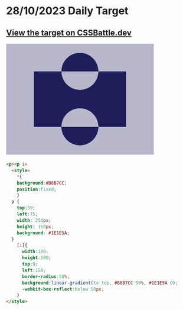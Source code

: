# 28/10/2023 Daily Target

## [View the target on CSSBattle.dev](https://cssbattle.dev/play/3uKQg2RWkDH5tfPp0L8n)

![Alt text](img/target_pEKTCHH.png?raw=true "Target 28/10/2023")

```html
<p><p i>
  <style>
    *{
    background:#B8B7CC;
    position:fixed;
    }
  p {
    top:59;
    left:75;
    width: 250px;
    height: 150px;
    background: #1E1E5A;
  }
    [i]{
      width:100;
      height:100;
      top:9;
      left:150;
      border-radius:50%;
      background:linear-gradient(to top, #B8B7CC 50%, #1E1E5A 0);
      -webkit-box-reflect:below 50px;
    }
</style>
```
